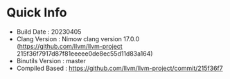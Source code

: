 # Quick Info
* Build Date : 20230405
* Clang Version : Nimow clang version 17.0.0 (https://github.com/llvm/llvm-project 215f36f7917d87f81eeeee0de8ec55d11d83a164)
* Binutils Version : master
* Compiled Based : https://github.com/llvm/llvm-project/commit/215f36f7

